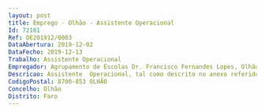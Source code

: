 ```yaml
--- 
layout: post
title: Emprego - Olhão - Assistente Operacional
Id: 72101
Ref: OE201912/0003
DataAbertura: 2019-12-02
DataFecho: 2019-12-13
Trabalho: Assistente Operacional
Empregador: Agrupamento de Escolas Dr. Francisco Fernandes Lopes, Olhão (Escola Secundária Dr. Francisco Fernandes Lopes, Olhão - Sede)
Descricao: Assistente  Operacional, tal como descrito no anexo referido no n.º2 do artigo 88.º da LTFP, e de acordo com as atividades inerentes ao AO.
CodigoPostal: 8700-853 OLHÃO
Concelho: Olhão
Distrito: Faro
--- 
```

